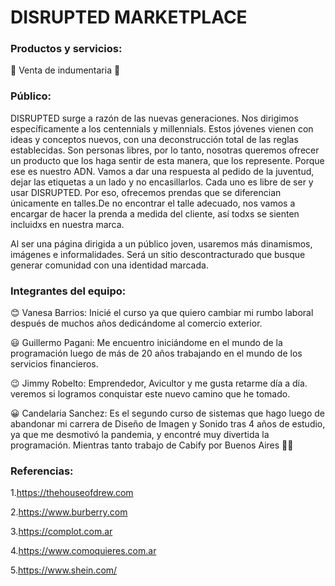 # DISRUPTED MARKETPLACE

### Productos y servicios:

👚 Venta de indumentaria 👕

### Público:

DISRUPTED surge a razón de las nuevas generaciones. Nos dirigimos específicamente a los centennials y millennials. Estos jóvenes vienen con ideas y conceptos nuevos, con una deconstrucción total de las reglas establecidas. Son personas libres, por lo tanto, nosotras queremos ofrecer un producto que los haga sentir de esta manera, que los represente. Porque ese es nuestro ADN.
Vamos a dar una respuesta al pedido de la juventud, dejar las etiquetas a un lado y no encasillarlos. Cada uno es libre de ser y usar DISRUPTED. Por eso, ofrecemos prendas que se diferencian únicamente en talles.De no encontrar el talle adecuado, nos vamos a encargar de hacer la prenda a medida del cliente, así todxs se sienten incluidxs en nuestra marca.



Al ser una página dirigida a un público joven, usaremos más dinamismos, imágenes e informalidades. Será un sitio descontracturado que busque generar comunidad con una identidad marcada.


### Integrantes del equipo:

😊 Vanesa Barrios: Inicié el curso ya que quiero cambiar mi rumbo laboral después de muchos años dedicándome al comercio exterior.

😃 Guillermo Pagani: Me encuentro iniciándome en el mundo de la programación luego de más de 20 años trabajando en el mundo de los servicios financieros.

😉 Jimmy Robelto: Emprendedor, Avicultor y me gusta retarme día a día. veremos si logramos conquistar este nuevo camino que he tomado.

😀 Candelaria Sanchez: Es el segundo curso de sistemas que hago luego de abandonar mi carrera de Diseño de Imagen y Sonido tras 4 años de estudio, ya que me desmotivó la pandemia, y encontré muy divertida la programación. Mientras tanto trabajo de Cabify por Buenos Aires 🤟🏼


### Referencias:

1.https://thehouseofdrew.com

2.https://www.burberry.com

3.https://complot.com.ar

4.https://www.comoquieres.com.ar

5.https://www.shein.com/

